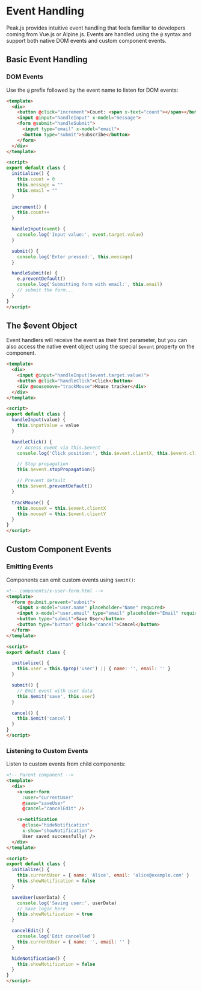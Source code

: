 # Event Handling

Peak.js provides intuitive event handling that feels familiar to developers coming from Vue.js or Alpine.js. Events are handled using the `@` syntax and support both native DOM events and custom component events.

## Basic Event Handling

### DOM Events

Use the `@` prefix followed by the event name to listen for DOM events:

```html
<template>
  <div>
    <button @click="increment">Count: <span x-text="count"></span></button>
    <input @input="handleInput" x-model="message">
    <form @submit="handleSubmit">
      <input type="email" x-model="email">
      <button type="submit">Subscribe</button>
    </form>
  </div>
</template>

<script>
export default class {
  initialize() {
    this.count = 0
    this.message = ""
    this.email = ""
  }

  increment() {
    this.count++
  }

  handleInput(event) {
    console.log('Input value:', event.target.value)
  }

  submit() {
    console.log('Enter pressed:', this.message)
  }

  handleSubmit(e) {
    e.preventDefault()
    console.log('Submitting form with email:', this.email)
    // submit the form...
  }
}
</script>
```

## The $event Object

Event handlers will receive the event as their first parameter, but you can also access the native event object using the special `$event` property on the component.

```html
<template>
  <div>
    <input @input="handleInput($event.target.value)">
    <button @click="handleClick">Click</button>
    <div @mousemove="trackMouse">Mouse tracker</div>
  </div>
</template>

<script>
export default class {
  handleInput(value) {
    this.inputValue = value
  }

  handleClick() {
    // Access event via this.$event
    console.log('Click position:', this.$event.clientX, this.$event.clientY)

    // Stop propagation
    this.$event.stopPropagation()

    // Prevent default
    this.$event.preventDefault()
  }

  trackMouse() {
    this.mouseX = this.$event.clientX
    this.mouseY = this.$event.clientY
  }
}
</script>
```

## Custom Component Events

### Emitting Events

Components can emit custom events using `$emit()`:

```html
<!-- components/x-user-form.html -->
<template>
  <form @submit.prevent="submit">
    <input x-model="user.name" placeholder="Name" required>
    <input x-model="user.email" type="email" placeholder="Email" required>
    <button type="submit">Save User</button>
    <button type="button" @click="cancel">Cancel</button>
  </form>
</template>

<script>
export default class {

  initialize() {
    this.user = this.$prop('user') || { name: '', email: '' }
  }

  submit() {
    // Emit event with user data
    this.$emit('save', this.user)
  }

  cancel() {
    this.$emit('cancel')
  }
}
</script>
```

### Listening to Custom Events

Listen to custom events from child components:

```html
<!-- Parent component -->
<template>
  <div>
    <x-user-form
      :user="currentUser"
      @save="saveUser"
      @cancel="cancelEdit" />

    <x-notification
      @close="hideNotification"
      x-show="showNotification">
      User saved successfully! />
  </div>
</template>

<script>
export default class {
  initialize() {
    this.currentUser = { name: 'Alice', email: 'alice@example.com' }
    this.showNotification = false
  }

  saveUser(userData) {
    console.log('Saving user:', userData)
    // Save logic here
    this.showNotification = true
  }

  cancelEdit() {
    console.log('Edit cancelled')
    this.currentUser = { name: '', email: '' }
  }

  hideNotification() {
    this.showNotification = false
  }
}
</script>
```

